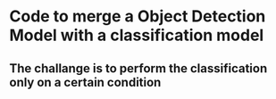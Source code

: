 # Code to merge a Object Detection Model with a classification model

## The challange is to perform the classification only on a certain condition